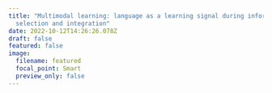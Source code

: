 ```yaml
---
title: "Multimodal learning: language as a learning signal during information
  selection and integration"
date: 2022-10-12T14:26:26.078Z
draft: false
featured: false
image:
  filename: featured
  focal_point: Smart
  preview_only: false
---
```


